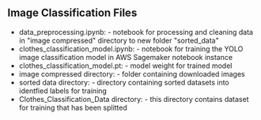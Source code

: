 ## Image Classification Files

- data_preprocessing.ipynb: - notebook for processing and cleaning data in "image compressed" directory to new folder "sorted_data"
- clothes_classification_model.ipynb: - notebook for training the YOLO image classification model in AWS Sagemaker notebook instance
- clothes_classification_model.pt: - model weight for trained model
- image compressed directory: - folder containing downloaded images
- sorted data directory: - directory containing sorted datasets into identfied labels for training
- Clothes_Classification_Data directory: - this directory contains dataset for training that has been splitted
